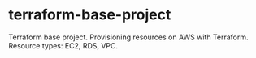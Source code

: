 # terraform-base-project
Terraform base project.
Provisioning resources on AWS with Terraform.
Resource types: EC2, RDS, VPC.
